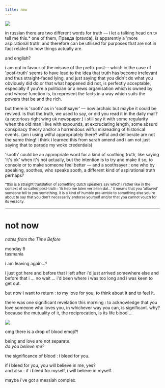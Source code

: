 ```yaml
---
title: now
---
```


![](https://s3.amazonaws.com/johannesk.com/2020/img/clouds2020.jpg)

in russian there are two different words for truth — i let a talking head on tv tell me this.* one of them, Правда (pravda), is apparently a 'more aspirational truth' and therefore can be utilised for purposes that are not in fact related to how things actually are.

and english?

i am not in favour of the misuse of the prefix post— which in the case of 'post-truth' seems to have lead to the idea that truth has become irrelevant and thus straight-faced lying, and just saying that you didn't do what you obviously did do or that what happened did not, is perfectly acceptable, especially if you're a politician or a news organisation which is owned by and whose function is, to represent the facts in a way which suits the powers that be and the rich.  

but there is 'sooth' as in 'soothsayer' — now archaic but maybe it could be revived. is that the truth, we used to say, or did you read it in the daily mail? (a notorious right wing uk newspaper.) i still say it with some regularity when the old man i live with expounds, at excruciating length, some absurd conspiracy theory and/or a horrendous wilful misreading of historical events. (am i using wilful appropriately there? wilful and deliberate are not the same thing! i think i learned this from sarah amend and i am not just saying that to parade my woke credentials)

'sooth' could be an appropriate word for a kind of soothing truth, like saying 'it's ok' when it's not actually, but the intention is to try and make it so, to console or to make someone feel better — and a soothsayer : one who by speaking, soothes, who speaks sooth, a different kind of aspirational truth perhaps?

<small>*this is a straight translation of something dutch speakers say which i rather like in the context of so called post-truth : 'ik heb me laten vertellen dat...' it means that you 'allowed' someone tell to you something. it is a kind of humble pre-amble to something else you're about to say that you don't necessarily endorse yourself and/or that you cannot vouch for its veracity.</small>

----------------------

# not now

*notes from the Time Before*

monday 9  
tasmania 

i am leaving again...?

i just got here and before that i left after i'd just arrived somewhere else and before that i ... no wait ... i'd been where i was too long and i was keen to get out. 

but now i want to return : to my love for you, to think about it and to feel it. 

there was one significant revelation this morning : to acknowledge that you love someone who loves you, in whichever way you can, is significant. why? because the mutuality of it, the reciprocation, is its life blood ... 

![](http://johannesk.com.s3.amazonaws.com/2020/img/drop-of-blood_1fa78.png)

omg there is a drop of blood emoji?!

being and love are not separate.  
*do you believe me?* 

the significance of blood : i bleed for you.
 
if i bleed for you, you will believe in me, yes?   
and also : if i bleed for myself, i will believe in myself.  

maybe i've got a messiah complex.






